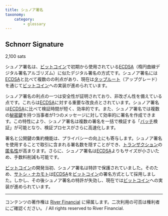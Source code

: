 ```yaml
---
title: シュノア署名
taxonomy:
    category:
        - glossary
---
```


## Schnorr Signature
2,100 sats

シュノア署名は、[ビットコイン](http://lostinbitcoin.jp.testrs.jp/staging/glossary/bitcoin/)で初期から使用されている[ECDSA](http://lostinbitcoin.jp.testrs.jp/staging/glossary/ecdsa/)（楕円曲線デジタル署名アルゴリズム）に似たデジタル署名の方式です。シュノア署名には[ECDSA](http://lostinbitcoin.jp.testrs.jp/staging/glossary/ecdsa/)と比べて複数のの利点があり、現在は[タップルート](http://lostinbitcoin.jp.testrs.jp/staging/glossary/taproot/)（アップグレード）を通じて[ビットコイン](http://lostinbitcoin.jp.testrs.jp/staging/glossary/bitcoin/)への実装が進められています。

シュノア署名の利点の一つは安全性が証明されており、非改ざん性を備えている点です。これらは[ECDSA](http://lostinbitcoin.jp.testrs.jp/staging/glossary/ecdsa/)に対する重要な改良点とされています。シュノア署名は[ECDSA](http://lostinbitcoin.jp.testrs.jp/staging/glossary/ecdsa/)に比べて検証時間が短く、効率的です。また、シュノア署名では複数の[秘密鍵](http://lostinbitcoin.jp.testrs.jp/staging/glossary/private_key/)を持つ当事者が1つのメッセージに対して効率的に署名を作成できます。この特性により、シュノア署名は複数の署名を一括で検証する「[バッチ](http://lostinbitcoin.jp.testrs.jp/staging/glossary/batching/)検証」が可能となり、検証プロセスがさらに高速化します。

署名と公開鍵の集約機能は、プライバシーの向上にも寄与します。シュノア署名を使用することで取引に含まれる署名数を隠すことができ、[トランザクション](http://lostinbitcoin.jp.testrs.jp/staging/glossary/transaction/)の[匿名性](http://lostinbitcoin.jp.testrs.jp/staging/glossary/anonymity/)が高まります。さらに、シュノア署名は[ECDSA](http://lostinbitcoin.jp.testrs.jp/staging/glossary/ecdsa/)よりもサイズが小さいため、手数料削減も可能です。

[ビットコイン](http://lostinbitcoin.jp.testrs.jp/staging/glossary/bitcoin/)の開発当初、シュノア署名は特許で保護されていました。そのため、[サトシ・ナカモト](http://lostinbitcoin.jp.testrs.jp/staging/glossary/satoshi_nakamoto/)は[ECDSA](http://lostinbitcoin.jp.testrs.jp/staging/glossary/ecdsa/)を[ビットコイン](http://lostinbitcoin.jp.testrs.jp/staging/glossary/bitcoin/)の署名方式として採用しました。しかし、その後シュノア署名の特許が失効し、現在では[ビットコイン](http://lostinbitcoin.jp.testrs.jp/staging/glossary/bitcoin/)への実装が進められています。

---
コンテンツの著作権は [River Financial](https://river.com/) に帰属します。二次利用の可否は権利者にご確認ください。 / All rights reserved to River Financial.
